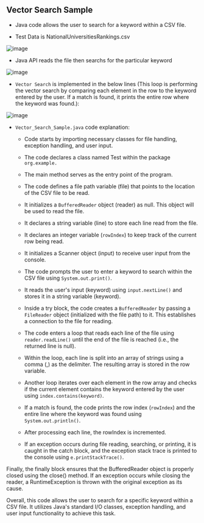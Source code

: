 ## Vector Search Sample

- Java code allows the user to search for a keyword within a CSV file.

- Test Data is NationalUniversitiesRankings.csv

![image](https://user-images.githubusercontent.com/24220136/233833032-cb18b396-4553-4fe1-992f-4351bffe4dc8.png)

- Java API reads the file then searchs for the particular keyword

![image](https://user-images.githubusercontent.com/24220136/233833045-80be041f-7e10-4871-a8a3-3b0f2d90d8ef.png)

- `Vector Search` is implemented in the below lines (This loop is performing the vector search by comparing each element in the row to the keyword entered by the user. If a match is found, it prints the entire row where the keyword was found.):

![image](https://user-images.githubusercontent.com/24220136/233833117-86ba265a-cc00-4202-9967-cf9212e1635d.png)

- `Vector_Search_Sample.java` code explanation:

  - Code starts by importing necessary classes for file handling, exception handling, and user input.

  - The code declares a class named Test within the package `org.example.`

  - The main method serves as the entry point of the program.

  - The code defines a file path variable (file) that points to the location of the CSV file to be read.

  - It initializes a `BufferedReader` object (reader) as null. This object will be used to read the file.

  - It declares a string variable (line) to store each line read from the file.

  - It declares an integer variable (`rowIndex`) to keep track of the current row being read.

  - It initializes a Scanner object (input) to receive user input from the console.

  - The code prompts the user to enter a keyword to search within the CSV file using `System.out.print()`.

  - It reads the user's input (keyword) using `input.nextLine()` and stores it in a string variable (keyword).

  - Inside a try block, the code creates a `BufferedReader` by passing a `FileReader` object (initialized with the file path) to it. This establishes a connection to the file for reading.

  - The code enters a loop that reads each line of the file using `reader.readLine()` until the end of the file is reached (i.e., the returned line is null).

  - Within the loop, each line is split into an array of strings using a comma (,) as the delimiter. The resulting array is stored in the row variable.

  - Another loop iterates over each element in the row array and checks if the current element contains the keyword entered by the user using `index.contains(keyword)`.

  - If a match is found, the code prints the row index (`rowIndex`) and the entire line where the keyword was found using `System.out.println()`.

  - After processing each line, the rowIndex is incremented.

  - If an exception occurs during file reading, searching, or printing, it is caught in the catch block, and the exception stack trace is printed to the console using `e.printStackTrace()`.

Finally, the finally block ensures that the BufferedReader object is properly closed using the close() method. If an exception occurs while closing the reader, a RuntimeException is thrown with the original exception as its cause.

Overall, this code allows the user to search for a specific keyword within a CSV file. It utilizes Java's standard I/O classes, exception handling, and user input functionality to achieve this task.
